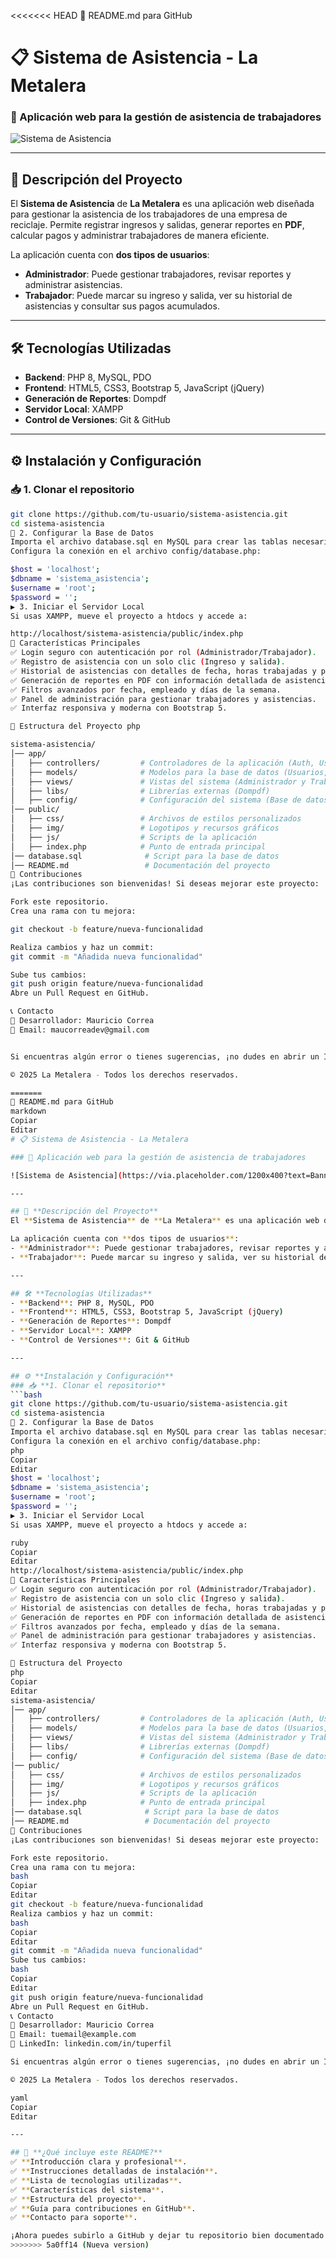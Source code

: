<<<<<<< HEAD
📌 README.md para GitHub

# 📋 Sistema de Asistencia - La Metalera

### 🏢 Aplicación web para la gestión de asistencia de trabajadores

![Sistema de Asistencia](https://via.placeholder.com/1200x400?text=Banner+del+Sistema+de+Asistencia)

---

## 🚀 **Descripción del Proyecto**
El **Sistema de Asistencia** de **La Metalera** es una aplicación web diseñada para gestionar la asistencia de los trabajadores de una empresa de reciclaje. Permite registrar ingresos y salidas, generar reportes en **PDF**, calcular pagos y administrar trabajadores de manera eficiente.

La aplicación cuenta con **dos tipos de usuarios**:
- **Administrador**: Puede gestionar trabajadores, revisar reportes y administrar asistencias.
- **Trabajador**: Puede marcar su ingreso y salida, ver su historial de asistencias y consultar sus pagos acumulados.

---

## 🛠 **Tecnologías Utilizadas**
- **Backend**: PHP 8, MySQL, PDO
- **Frontend**: HTML5, CSS3, Bootstrap 5, JavaScript (jQuery)
- **Generación de Reportes**: Dompdf
- **Servidor Local**: XAMPP
- **Control de Versiones**: Git & GitHub

---

## ⚙️ **Instalación y Configuración**
### 📥 **1. Clonar el repositorio**
```bash
git clone https://github.com/tu-usuario/sistema-asistencia.git
cd sistema-asistencia
🔧 2. Configurar la Base de Datos
Importa el archivo database.sql en MySQL para crear las tablas necesarias.
Configura la conexión en el archivo config/database.php:

$host = 'localhost';
$dbname = 'sistema_asistencia';
$username = 'root';
$password = '';
▶️ 3. Iniciar el Servidor Local
Si usas XAMPP, mueve el proyecto a htdocs y accede a:

http://localhost/sistema-asistencia/public/index.php
📌 Características Principales
✅ Login seguro con autenticación por rol (Administrador/Trabajador).
✅ Registro de asistencia con un solo clic (Ingreso y salida).
✅ Historial de asistencias con detalles de fecha, horas trabajadas y pago acumulado.
✅ Generación de reportes en PDF con información detallada de asistencia.
✅ Filtros avanzados por fecha, empleado y días de la semana.
✅ Panel de administración para gestionar trabajadores y asistencias.
✅ Interfaz responsiva y moderna con Bootstrap 5.

📄 Estructura del Proyecto php

sistema-asistencia/
│── app/
│   ├── controllers/         # Controladores de la aplicación (Auth, Usuario, Reportes)
│   ├── models/              # Modelos para la base de datos (Usuarios, Asistencias)
│   ├── views/               # Vistas del sistema (Administrador y Trabajador)
│   ├── libs/                # Librerías externas (Dompdf)
│   ├── config/              # Configuración del sistema (Base de datos)
│── public/
│   ├── css/                 # Archivos de estilos personalizados
│   ├── img/                 # Logotipos y recursos gráficos
│   ├── js/                  # Scripts de la aplicación
│   ├── index.php            # Punto de entrada principal
│── database.sql              # Script para la base de datos
│── README.md                 # Documentación del proyecto
📝 Contribuciones
¡Las contribuciones son bienvenidas! Si deseas mejorar este proyecto:

Fork este repositorio.
Crea una rama con tu mejora:

git checkout -b feature/nueva-funcionalidad

Realiza cambios y haz un commit:
git commit -m "Añadida nueva funcionalidad"

Sube tus cambios:
git push origin feature/nueva-funcionalidad
Abre un Pull Request en GitHub.

📞 Contacto
👤 Desarrollador: Mauricio Correa
📧 Email: maucorreadev@gmail.com 


Si encuentras algún error o tienes sugerencias, ¡no dudes en abrir un Issue en el repositorio! 🚀

© 2025 La Metalera - Todos los derechos reservados.

=======
📌 README.md para GitHub
markdown
Copiar
Editar
# 📋 Sistema de Asistencia - La Metalera

### 🏢 Aplicación web para la gestión de asistencia de trabajadores

![Sistema de Asistencia](https://via.placeholder.com/1200x400?text=Banner+del+Sistema+de+Asistencia)

---

## 🚀 **Descripción del Proyecto**
El **Sistema de Asistencia** de **La Metalera** es una aplicación web diseñada para gestionar la asistencia de los trabajadores de una empresa de reciclaje. Permite registrar ingresos y salidas, generar reportes en **PDF**, calcular pagos y administrar trabajadores de manera eficiente.

La aplicación cuenta con **dos tipos de usuarios**:
- **Administrador**: Puede gestionar trabajadores, revisar reportes y administrar asistencias.
- **Trabajador**: Puede marcar su ingreso y salida, ver su historial de asistencias y consultar sus pagos acumulados.

---

## 🛠 **Tecnologías Utilizadas**
- **Backend**: PHP 8, MySQL, PDO
- **Frontend**: HTML5, CSS3, Bootstrap 5, JavaScript (jQuery)
- **Generación de Reportes**: Dompdf
- **Servidor Local**: XAMPP
- **Control de Versiones**: Git & GitHub

---

## ⚙️ **Instalación y Configuración**
### 📥 **1. Clonar el repositorio**
```bash
git clone https://github.com/tu-usuario/sistema-asistencia.git
cd sistema-asistencia
🔧 2. Configurar la Base de Datos
Importa el archivo database.sql en MySQL para crear las tablas necesarias.
Configura la conexión en el archivo config/database.php:
php
Copiar
Editar
$host = 'localhost';
$dbname = 'sistema_asistencia';
$username = 'root';
$password = '';
▶️ 3. Iniciar el Servidor Local
Si usas XAMPP, mueve el proyecto a htdocs y accede a:

ruby
Copiar
Editar
http://localhost/sistema-asistencia/public/index.php
📌 Características Principales
✅ Login seguro con autenticación por rol (Administrador/Trabajador).
✅ Registro de asistencia con un solo clic (Ingreso y salida).
✅ Historial de asistencias con detalles de fecha, horas trabajadas y pago acumulado.
✅ Generación de reportes en PDF con información detallada de asistencia.
✅ Filtros avanzados por fecha, empleado y días de la semana.
✅ Panel de administración para gestionar trabajadores y asistencias.
✅ Interfaz responsiva y moderna con Bootstrap 5.

📄 Estructura del Proyecto
php
Copiar
Editar
sistema-asistencia/
│── app/
│   ├── controllers/         # Controladores de la aplicación (Auth, Usuario, Reportes)
│   ├── models/              # Modelos para la base de datos (Usuarios, Asistencias)
│   ├── views/               # Vistas del sistema (Administrador y Trabajador)
│   ├── libs/                # Librerías externas (Dompdf)
│   ├── config/              # Configuración del sistema (Base de datos)
│── public/
│   ├── css/                 # Archivos de estilos personalizados
│   ├── img/                 # Logotipos y recursos gráficos
│   ├── js/                  # Scripts de la aplicación
│   ├── index.php            # Punto de entrada principal
│── database.sql              # Script para la base de datos
│── README.md                 # Documentación del proyecto
📝 Contribuciones
¡Las contribuciones son bienvenidas! Si deseas mejorar este proyecto:

Fork este repositorio.
Crea una rama con tu mejora:
bash
Copiar
Editar
git checkout -b feature/nueva-funcionalidad
Realiza cambios y haz un commit:
bash
Copiar
Editar
git commit -m "Añadida nueva funcionalidad"
Sube tus cambios:
bash
Copiar
Editar
git push origin feature/nueva-funcionalidad
Abre un Pull Request en GitHub.
📞 Contacto
👤 Desarrollador: Mauricio Correa
📧 Email: tuemail@example.com
🔗 LinkedIn: linkedin.com/in/tuperfil

Si encuentras algún error o tienes sugerencias, ¡no dudes en abrir un Issue en el repositorio! 🚀

© 2025 La Metalera - Todos los derechos reservados.

yaml
Copiar
Editar

---

## 🎯 **¿Qué incluye este README?**
✅ **Introducción clara y profesional**.  
✅ **Instrucciones detalladas de instalación**.  
✅ **Lista de tecnologías utilizadas**.  
✅ **Características del sistema**.  
✅ **Estructura del proyecto**.  
✅ **Guía para contribuciones en GitHub**.  
✅ **Contacto para soporte**.  

¡Ahora puedes subirlo a GitHub y dejar tu repositorio bien documentado! 🚀💻
>>>>>>> 5a0ff14 (Nueva version)
